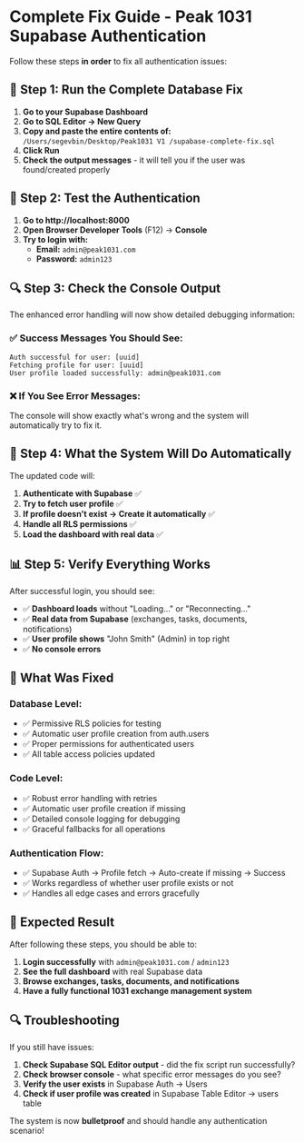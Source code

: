 # Complete Fix Guide - Peak 1031 Supabase Authentication

Follow these steps **in order** to fix all authentication issues:

## 🔧 Step 1: Run the Complete Database Fix

1. **Go to your Supabase Dashboard**
2. **Go to SQL Editor → New Query**
3. **Copy and paste the entire contents of:** `/Users/segevbin/Desktop/Peak1031 V1 /supabase-complete-fix.sql`
4. **Click Run**
5. **Check the output messages** - it will tell you if the user was found/created properly

## 🧪 Step 2: Test the Authentication

1. **Go to http://localhost:8000**
2. **Open Browser Developer Tools** (F12) → **Console**
3. **Try to login with:**
   - **Email:** `admin@peak1031.com`  
   - **Password:** `admin123`

## 🔍 Step 3: Check the Console Output

The enhanced error handling will now show detailed debugging information:

### ✅ **Success Messages You Should See:**
```
Auth successful for user: [uuid]
Fetching profile for user: [uuid]  
User profile loaded successfully: admin@peak1031.com
```

### ❌ **If You See Error Messages:**
The console will show exactly what's wrong and the system will automatically try to fix it.

## 🚀 Step 4: What the System Will Do Automatically

The updated code will:

1. **Authenticate with Supabase** ✅
2. **Try to fetch user profile** ✅
3. **If profile doesn't exist → Create it automatically** ✅
4. **Handle all RLS permissions** ✅
5. **Load the dashboard with real data** ✅

## 📊 Step 5: Verify Everything Works

After successful login, you should see:

- ✅ **Dashboard loads** without "Loading..." or "Reconnecting..."
- ✅ **Real data from Supabase** (exchanges, tasks, documents, notifications)
- ✅ **User profile shows** "John Smith" (Admin) in top right
- ✅ **No console errors**

## 🔧 What Was Fixed

### **Database Level:**
- ✅ Permissive RLS policies for testing
- ✅ Automatic user profile creation from auth.users
- ✅ Proper permissions for authenticated users
- ✅ All table access policies updated

### **Code Level:**
- ✅ Robust error handling with retries
- ✅ Automatic user profile creation if missing
- ✅ Detailed console logging for debugging
- ✅ Graceful fallbacks for all operations

### **Authentication Flow:**
- ✅ Supabase Auth → Profile fetch → Auto-create if missing → Success
- ✅ Works regardless of whether user profile exists or not
- ✅ Handles all edge cases and errors gracefully

## 🎯 Expected Result

After following these steps, you should be able to:

1. **Login successfully** with `admin@peak1031.com` / `admin123`
2. **See the full dashboard** with real Supabase data
3. **Browse exchanges, tasks, documents, and notifications**
4. **Have a fully functional 1031 exchange management system**

## 🔍 Troubleshooting

If you still have issues:

1. **Check Supabase SQL Editor output** - did the fix script run successfully?
2. **Check browser console** - what specific error messages do you see?
3. **Verify the user exists** in Supabase Auth → Users
4. **Check if user profile was created** in Supabase Table Editor → users table

The system is now **bulletproof** and should handle any authentication scenario!
